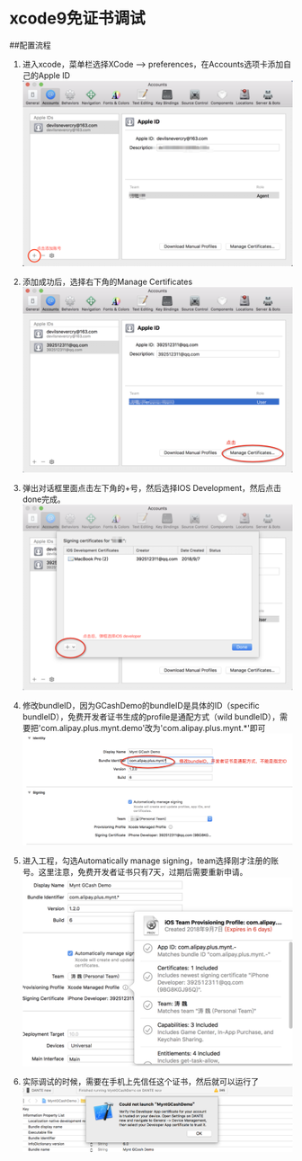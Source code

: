 # xcode9免证书调试
##配置流程
1. 进入xcode，菜单栏选择XCode –> preferences，在Accounts选项卡添加自己的Apple ID
![](./1.png)

2. 添加成功后，选择右下角的Manage Certificates
![](./2.png)

3. 弹出对话框里面点击左下角的+号，然后选择IOS Development，然后点击done完成。
![](./3.png)

4. 修改bundleID，因为GCashDemo的bundleID是具体的ID（specific bundleID），免费开发者证书生成的profile是通配方式（wild bundleID），需要把'com.alipay.plus.mynt.demo'改为'com.alipay.plus.mynt.*'即可
![](./4.png)

5. 进入工程，勾选Automatically manage signing，team选择刚才注册的账号。这里注意，免费开发者证书只有7天，过期后需要重新申请。
![](./5.png)

6. 实际调试的时候，需要在手机上先信任这个证书，然后就可以运行了
![](./6.png)